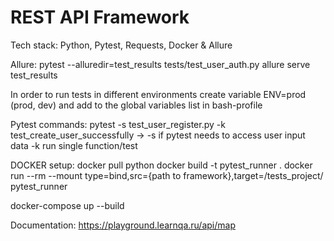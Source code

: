 # REST API Framework
Tech stack: Python, Pytest, Requests, Docker & Allure

Allure:
pytest --alluredir=test_results tests/test_user_auth.py
allure serve test_results

In order to run tests in different environments create variable ENV=prod (prod, dev) and add to the global variables list in bash-profile

Pytest commands:
pytest -s test_user_register.py -k test_create_user_successfully -> -s if pytest needs to access user input data -k run single function/test

DOCKER setup:
docker pull python
docker build -t pytest_runner .
docker run --rm --mount type=bind,src={path to framework},target=/tests_project/ pytest_runner

docker-compose up --build

Documentation: https://playground.learnqa.ru/api/map

